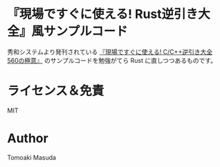 # 『現場ですぐに使える! Rust逆引き大全』風サンプルコード

秀和システムより発刊されている
[『現場ですぐに使える! C/C++逆引き大全 560の極意』](http://www.shuwasystem.co.jp/products/7980html/5427.html)
のサンプルコードを勉強がてら Rust に直しつつあるものです。

# ライセンス＆免責

MIT

# Author

Tomoaki Masuda



